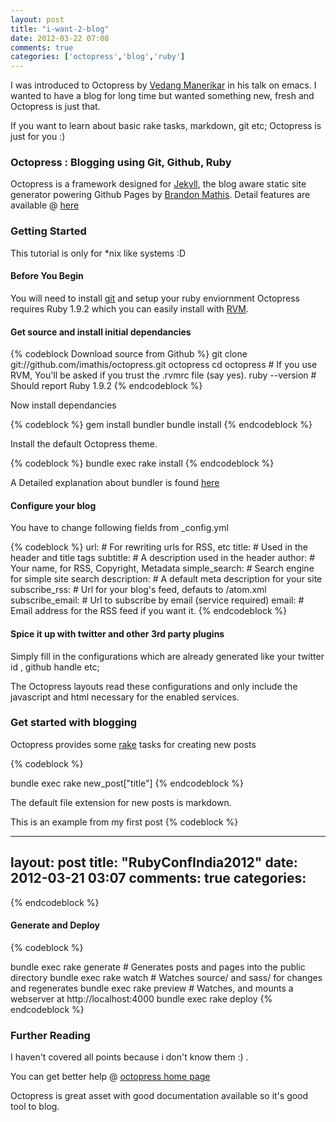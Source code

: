 ```yaml
---
layout: post
title: "i-want-2-blog"
date: 2012-03-22 07:08
comments: true
categories: ['octopress','blog','ruby']
---
```


I was introduced to Octopress by [Vedang Manerikar](http://vedang.me) in his talk on emacs.
I wanted to have a blog for long time but wanted something new, fresh and Octopress is just that.

If you want to learn about basic rake tasks, markdown, git etc; Octopress is just for you :)

<!-- more -->

### Octopress : Blogging using Git, Github, Ruby

Octopress is a framework designed  for [Jekyll](https://github.com/mojombo/jekyll), the blog aware static site generator powering Github Pages by [Brandon Mathis](https://github.com/imathis/).
Detail features are available @ [here](https://github.com/imathis/octopress/)

### Getting Started
This tutorial is only for *nix like systems :D
#### Before You Begin
You will need to install [git](git-scm.com/) and setup your ruby enviornment
Octopress requires Ruby 1.9.2 which you can easily install with [RVM](https://beginrescueend.com/).
#### Get source and install initial dependancies

{% codeblock Download source from Github  %}
git clone git://github.com/imathis/octopress.git octopress
cd octopress    # If you use RVM, You'll be asked if you trust the .rvmrc file (say yes).
ruby --version  # Should report Ruby 1.9.2
{% endcodeblock %}

Now install dependancies

{% codeblock %}
gem install bundler
bundle install
{% endcodeblock %}

Install the default Octopress theme.

{% codeblock %}
bundle exec rake install
{% endcodeblock %}

A Detailed explanation about bundler is found [here](http://gembundler.com/rationale.html)

#### Configure your blog

You have to change following fields from _config.yml

{% codeblock %}
 url:                # For rewriting urls for RSS, etc
 title:              # Used in the header and title tags
 subtitle:           # A description used in the header
 author:             # Your name, for RSS, Copyright, Metadata
 simple_search:      # Search engine for simple site search
 description:        # A default meta description for your site
 subscribe_rss:      # Url for your blog's feed, defauts to /atom.xml
 subscribe_email:    # Url to subscribe by email (service required)
 email:              # Email address for the RSS feed if you want it.
{% endcodeblock %}

#### Spice it up with twitter and other 3rd party plugins

Simply fill in the configurations which are already generated like your twitter id , github handle etc;


The Octopress layouts read these configurations and only include the javascript and html necessary for the enabled services.


### Get started with blogging

Octopress provides some [rake](http://martinfowler.com/articles/rake.html) tasks for creating new posts

{% codeblock %}

bundle exec rake new_post["title"]
{% endcodeblock %}

The default file extension for new posts is markdown.

This is an example from my first post
{% codeblock %}

---
layout: post
title: "RubyConfIndia2012"
date: 2012-03-21 03:07
comments: true
categories:
---
{% endcodeblock %}

#### Generate and Deploy

{% codeblock %}

bundle exec rake generate   # Generates posts and pages into the public directory
bundle exec rake watch      # Watches source/ and sass/ for changes and regenerates
bundle exec rake preview    # Watches, and mounts a webserver at http://localhost:4000
bundle exec rake deploy
{% endcodeblock %}

### Further Reading

I haven't covered all points because i don't know them :) .

You can get better help @ [octopress home page](http://octopress.org/)

Octopress is great asset with good documentation available so it's good tool to blog.
